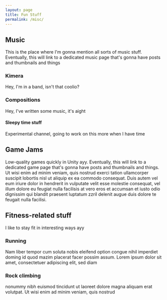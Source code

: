 ```yaml
---
layout: page
title: Fun Stuff
permalink: /misc/
---
```


## Music
This is the place where I'm gonna mention all sorts of music stuff. Eventually, this will link to a dedicated music page that's gonna have posts and thumbnails and things

### Kimera
Hey, I'm in a band, isn't that coolio?

### Compositions
Hey, I've written some music, it's aight

#### Sleepy time stuff
Experimental channel, going to work on this more when I have time

## Game Jams
Low-quality games quickly in Unity ayy. Eventually, this will link to a dedicated game page that's gonna have posts and thumbnails and things.
Ut wisi enim ad minim veniam, quis nostrud exerci tation ullamcorper suscipit lobortis nisl ut aliquip ex ea commodo consequat. Duis autem vel eum iriure dolor in hendrerit in vulputate velit esse molestie consequat, vel illum dolore eu feugiat nulla facilisis at vero eros et accumsan et iusto odio dignissim qui blandit praesent luptatum zzril delenit augue duis dolore te feugait nulla facilisi.

## Fitness-related stuff
I like to stay fit in interesting ways ayy

### Running
Nam liber tempor cum soluta nobis eleifend option congue nihil imperdiet doming id quod mazim placerat facer possim assum. Lorem ipsum dolor sit amet, consectetuer adipiscing elit, sed diam 

### Rock climbing
nonummy nibh euismod tincidunt ut laoreet dolore magna aliquam erat volutpat. Ut wisi enim ad minim veniam, quis nostrud 